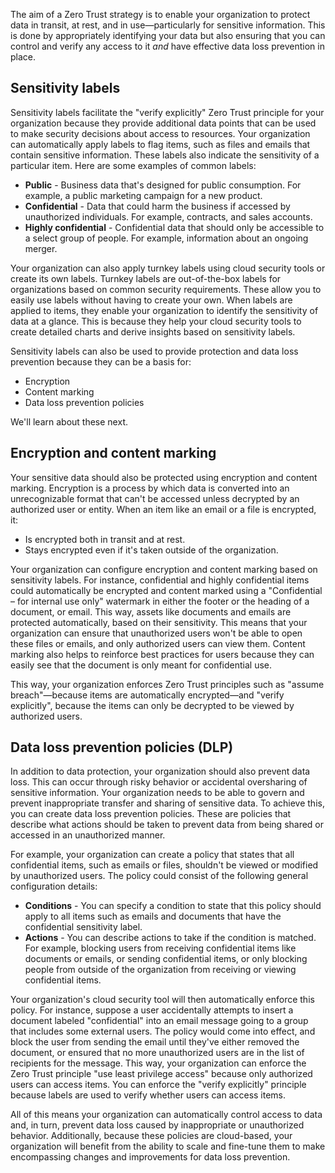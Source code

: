 The aim of a Zero Trust strategy is to enable your organization to protect data in transit, at rest, and in use—particularly for sensitive information. This is done by appropriately identifying your data but also ensuring that you can control and verify any access to it _and_ have effective data loss prevention in place.

## Sensitivity labels

Sensitivity labels facilitate the "verify explicitly" Zero Trust principle for your organization because they provide additional data points that can be used to make security decisions about access to resources. Your organization can automatically apply labels to flag items, such as files and emails that contain sensitive information. These labels also indicate the sensitivity of a particular item. Here are some examples of common labels:

- **Public** - Business data that's designed for public consumption. For example, a public marketing campaign for a new product.
- **Confidential** - Data that could harm the business if accessed by unauthorized individuals. For example, contracts, and sales accounts.
- **Highly confidential** - Confidential data that should only be accessible to a select group of people. For example, information about an ongoing merger.

Your organization can also apply turnkey labels using cloud security tools or create its own labels.
Turnkey labels are out-of-the-box labels for organizations based on common security requirements. These allow you to easily use labels without having to create your own. When labels are applied to items, they enable your organization to identify the sensitivity of data at a glance. This is because they help your cloud security tools to create detailed charts and derive insights based on sensitivity labels.

Sensitivity labels can also be used to provide protection and data loss prevention because they can be a basis for:

- Encryption
- Content marking
- Data loss prevention policies

We'll learn about these next.

## Encryption and content marking

Your sensitive data should also be protected using encryption and content marking. Encryption is a process by which data is converted into an unrecognizable format that can't be accessed unless decrypted by an authorized user or entity. When an item like an email or a file is encrypted, it:

- Is encrypted both in transit and at rest.
- Stays encrypted even if it's taken outside of the organization.

Your organization can configure encryption and content marking based on sensitivity labels. For instance, confidential and highly confidential items could automatically be encrypted and content marked using a "Confidential – for internal use only" watermark in either the footer or the heading of a document, or email. This way, assets like documents and emails are protected automatically, based on their sensitivity. This means that your organization can ensure that unauthorized users won't be able to open these files or emails, and only authorized users can view them. Content marking also helps to reinforce best practices for users because they can easily see that the document is only meant for confidential use.

This way, your organization enforces Zero Trust principles such as "assume breach"—because items are automatically encrypted—and "verify explicitly", because the items can only be decrypted to be viewed by authorized users.

## Data loss prevention policies (DLP)

In addition to data protection, your organization should also prevent data loss. This can occur through risky behavior or accidental oversharing of sensitive information. Your organization needs to be able to govern and prevent inappropriate transfer and sharing of sensitive data. To achieve this, you can create data loss prevention policies. These are policies that describe what actions should be taken to prevent data from being shared or accessed in an unauthorized manner.

For example, your organization can create a policy that states that all confidential items, such as emails or files, shouldn't be viewed or modified by unauthorized users. The policy could consist of the following general configuration details:

- **Conditions** - You can specify a condition to state that this policy should apply to all items such as emails and documents that have the confidential sensitivity label.
- **Actions** - You can describe actions to take if the condition is matched. For example, blocking users from receiving confidential items like documents or emails, or sending confidential items, or only blocking people from outside of the organization from receiving or viewing confidential items.

Your organization's cloud security tool will then automatically enforce this policy. For instance, suppose a user accidentally attempts to insert a document labeled "confidential" into an email message going to a group that includes some external users. The policy would come into effect, and block the user from sending the email until they've either removed the document, or ensured that no more unauthorized users are in the list of recipients for the message. This way, your organization can enforce the Zero Trust principle "use least privilege access" because only authorized users can access items. You can enforce the "verify explicitly" principle because labels are used  to verify whether users can access items.

All of this means your organization can automatically control access to data and, in turn, prevent data loss caused by inappropriate or unauthorized behavior.  Additionally, because these policies are cloud-based, your organization will benefit from the ability to scale and fine-tune them to make encompassing changes and improvements for data loss prevention.
